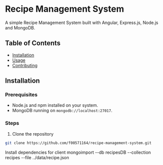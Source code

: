 # Recipe Management System

A simple Recipe Management System built with Angular, Express.js, Node.js and MongoDB.

## Table of Contents

- [Installation](#installation)
- [Usage](#usage)
- [Contributing](#contributing)

## Installation

### Prerequisites

- Node.js and npm installed on your system.
- MongoDB running on `mongodb://localhost:27017`.

### Steps

1. Clone the repository
```bash
git clone https://github.com/f00571164/recipe-management-system.git
```

Install dependencies for client
mongoimport --db recipesDB --collection recipes --file ../data/recipe.json
